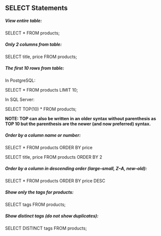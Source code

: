 ## SELECT Statements

##### View entire table:

SELECT * FROM products;
 

##### Only 2 columns from table:

SELECT title, price FROM products;


##### The first 10 rows from table:

In PostgreSQL:

SELECT * FROM products LIMIT 10;

In SQL Server:

SELECT TOP(10) * FROM products;

**NOTE: TOP can also be written in an older syntax without parenthesis as TOP 10
but the parenthesis are the newer (and now preferred) syntax.**


##### Order by a column name or number: 

SELECT * FROM products ORDER BY price

SELECT title, price FROM products ORDER BY 2


##### Order by a column in descending order (large–small, Z–A, new–old):

SELECT * FROM products ORDER BY price DESC


##### Show only the tags for products:

SELECT tags FROM products;


##### Show distinct tags (do not show duplicates):

SELECT DISTINCT tags FROM products;

